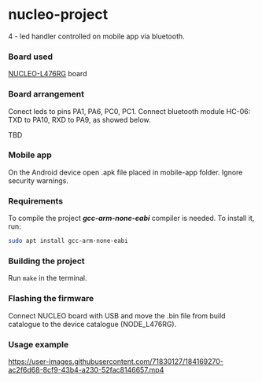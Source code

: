 # nucleo-project

4 - led handler controlled on mobile app via bluetooth.

### Board used

[NUCLEO-L476RG](https://www.st.com/en/microcontrollers-microprocessors/stm32l476rg.html) board

### Board arrangement

Conect leds to pins PA1, PA6, PC0, PC1. Connect bluetooth module HC-06: TXD to PA10, RXD to PA9, as showed below.

TBD

### Mobile app

On the Android device open .apk file placed in mobile-app folder. Ignore security warnings.

### Requirements

To compile the project ***gcc-arm-none-eabi*** compiler is needed. To install it, run:
```bash
sudo apt install gcc-arm-none-eabi
```

### Building the project

Run ```make``` in the terminal.

### Flashing the firmware

Connect NUCLEO board with USB and move the .bin file from build catalogue to the device catalogue (NODE_L476RG).

### Usage example

https://user-images.githubusercontent.com/71830127/184169270-ac2f6d68-8cf9-43b4-a230-52fac8146657.mp4

